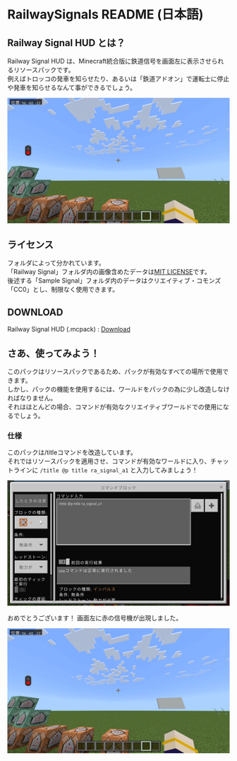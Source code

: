 # RailwaySignals README (日本語)
## Railway Signal HUD とは？
Railway Signal HUD は、Minecraft統合版に鉄道信号を画面左に表示させられるリソースパックです。  
例えばトロッコの発車を知らせたり、あるいは「鉄道アドオン」で運転士に停止や発車を知らせるなんて事ができるでしょう。  
  
![Minecraftの画像](https://raw.githubusercontent.com/R-Amano/RailwaySignals/main/Guide/rs02.png)  

## ライセンス
フォルダによって分かれています。  
「Railway Signal」フォルダ内の画像含めたデータは[MIT LICENSE](LICENSE)です。  
後述する「Sample Signal」フォルダ内のデータはクリエイティブ・コモンズ「CC0」とし、制限なく使用できます。  

## DOWNLOAD 
Railway Signal HUD (.mcpack) : [Download](https://drive.usercontent.google.com/u/0/uc?id=1sJNOVIsNqOQ72T2ZtVfTtUBaHi4dlKZF&export=download)  

## さあ、使ってみよう！
このパックはリソースパックであるため、パックが有効なすべての場所で使用できます。  
しかし、パックの機能を使用するには、ワールドをパックの為に少し改造しなければなりません。  
それはほとんどの場合、コマンドが有効なクリエイティブワールドでの使用になるでしょう。  

### 仕様
このパックは/titleコマンドを改造しています。  
それではリソースパックを適用させ、コマンドが有効なワールドに入り、チャットラインに `/title @p title ra_signal_a1` と入力してみましょう！  
  
![Minecraftの画像](https://raw.githubusercontent.com/R-Amano/RailwaySignals/main/Guide/rs01.png)  

おめでとうございます！ 画面左に赤の信号機が出現しました。  
  
![Minecraftの画像](https://raw.githubusercontent.com/R-Amano/RailwaySignals/main/Guide/rs02.png)  
